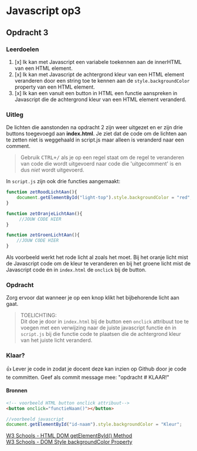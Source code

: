 # Javascript op3

## Opdracht 3

### Leerdoelen
1. [x] Ik kan met Javascript een variabele toekennen aan de innerHTML van een HTML element.  
2. [x] Ik kan met Javascript de achtergrond kleur van een HTML element veranderen door een string toe te kennen aan de `style.backgroundColor` property van een HTML element.  
3. [x] Ik kan een vanuit een button in HTML een functie aanspreken in Javascript die de achtergrond kleur van een HTML element veranderd.  

### Uitleg

De lichten die aanstonden na opdracht 2 zijn weer uitgezet en er zijn drie buttons toegevoegd aan **index.html**. Je ziet dat de code om de lichten aan te zetten niet is weggehaald in script.js maar alleen is veranderd naar een comment. 
> Gebruik <kbd>CTRL</kbd><kbd>+</kbd><kbd>/</kbd> als je op een regel staat om de regel te veranderen van code die wordt uitgevoerd naar code die 'uitgecomment' is en dus *niet* wordt uitgevoerd.  

In `script.js` zijn ook drie functies aangemaakt:
```javascript
function zetRoodLichtAan(){
    document.getElementById("light-top").style.backgroundColor = "red";
}

function zetOranjeLichtAan(){
     //JOUW CODE HIER
}

function zetGroenLichtAan(){
    //JOUW CODE HIER
}
```
Als voorbeeld werkt het rode licht al zoals het moet. Bij het oranje licht mist de Javascript code om de kleur te veranderen en bij het groene licht mist de Javascript code én in `index.html` de `onclick` bij de button.

### Opdracht

Zorg ervoor dat wanneer je op een knop klikt het bijbehorende licht aan gaat. 

> TOELICHTING:  
> Dit doe je door in `index.html` bij de button een `onclick` attribuut toe te voegen met een verwijzing naar de juiste javascript functie én in `script.js` bij die functie code te plaatsen die de achtergrond kleur van het juiste licht veranderd.


### Klaar?
:+1: Lever je code in zodat je docent deze kan inzien op Github door je code te committen. Geef als commit message mee: "opdracht # KLAAR!" 

#### Bronnen
```html
<!-- voorbeeld HTML button onclick attribuut-->
<button onclick="functieNaam()"></button>
```

```javascript
//voorbeeld javascript
document.getElementById("id-naam").style.backgroundColor = "Kleur";
```

[W3 Schools - HTML DOM getElementById() Method](https://www.w3schools.com/jsref/met_document_getelementbyid.asp)  
[W3 Schools - DOM Style backgroundColor Property](https://www.w3schools.com/jsref/prop_style_backgroundcolor.asp)  

